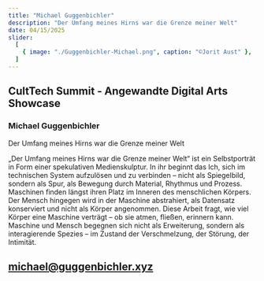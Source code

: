 ```yaml
---
title: "Michael Guggenbichler"
description: "Der Umfang meines Hirns war die Grenze meiner Welt"
date: 04/15/2025
slider:
  [
    { image: "./Guggenbichler-Michael.png", caption: "©Jorit Aust" },
  ]
---
```

## CultTech Summit - Angewandte Digital Arts Showcase 
### Michael Guggenbichler 

Der Umfang meines Hirns war die Grenze meiner Welt <br/>


„Der Umfang meines Hirns war die Grenze meiner Welt“ ist ein Selbstporträt in Form einer spekulativen Medienskulptur. In ihr beginnt das Ich, sich im technischen System aufzulösen und zu verbinden – nicht als Spiegelbild, sondern als Spur, als Bewegung durch Material, Rhythmus und Prozess. Maschinen finden längst ihren Platz im Inneren des menschlichen Körpers. Der Mensch hingegen wird in der Maschine abstrahiert, als Datensatz konserviert und nicht als Körper angenommen.
Diese Arbeit fragt, wie viel Körper eine Maschine verträgt – ob sie atmen, fließen, erinnern kann. Maschine und Mensch begegnen sich nicht als Erweiterung, sondern als interagierende Spezies – im Zustand der Verschmelzung, der Störung, der Intimität.

## michael@guggenbichler.xyz
